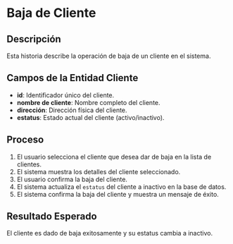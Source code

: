 # Baja de Cliente

## Descripción
Esta historia describe la operación de baja de un cliente en el sistema.

## Campos de la Entidad Cliente
- **id**: Identificador único del cliente.
- **nombre de cliente**: Nombre completo del cliente.
- **dirección**: Dirección física del cliente.
- **estatus**: Estado actual del cliente (activo/inactivo).

## Proceso
1. El usuario selecciona el cliente que desea dar de baja en la lista de clientes.
2. El sistema muestra los detalles del cliente seleccionado.
3. El usuario confirma la baja del cliente.
4. El sistema actualiza el `estatus` del cliente a inactivo en la base de datos.
5. El sistema confirma la baja del cliente y muestra un mensaje de éxito.

## Resultado Esperado
El cliente es dado de baja exitosamente y su estatus cambia a inactivo.
